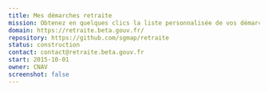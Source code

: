 ```yaml
---
title: Mes démarches retraite
mission: Obtenez en quelques clics la liste personnalisée de vos démarches de retraite.
domain: https://retraite.beta.gouv.fr/
repository: https://github.com/sgmap/retraite
status: construction
contact: contact@retraite.beta.gouv.fr
start: 2015-10-01
owner: CNAV
screenshot: false
---
```


